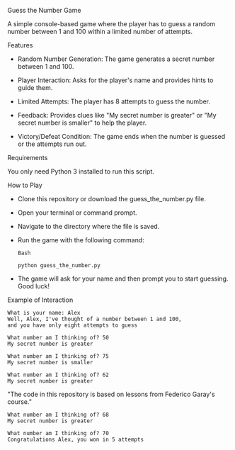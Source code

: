 Guess the Number Game

A simple console-based game where the player has to guess a random number between 1 and 100 within a limited number of attempts.

Features
- Random Number Generation: The game generates a secret number between 1 and 100.

- Player Interaction: Asks for the player's name and provides hints to guide them.

- Limited Attempts: The player has 8 attempts to guess the number.

- Feedback: Provides clues like "My secret number is greater" or "My secret number is smaller" to help the player.

- Victory/Defeat Condition: The game ends when the number is guessed or the attempts run out.

Requirements
  
You only need Python 3 installed to run this script.

How to Play

- Clone this repository or download the guess_the_number.py file.

- Open your terminal or command prompt.

- Navigate to the directory where the file is saved.

- Run the game with the following command:

      Bash
      
      python guess_the_number.py
- The game will ask for your name and then prompt you to start guessing. Good luck!

Example of Interaction

    What is your name: Alex
    Well, Alex, I've thought of a number between 1 and 100,
    and you have only eight attempts to guess
    
    What number am I thinking of? 50
    My secret number is greater
    
    What number am I thinking of? 75
    My secret number is smaller
    
    What number am I thinking of? 62
    My secret number is greater

"The code in this repository is based on lessons from Federico Garay's course."
    
    What number am I thinking of? 68
    My secret number is greater
    
    What number am I thinking of? 70
    Congratulations Alex, you won in 5 attempts
